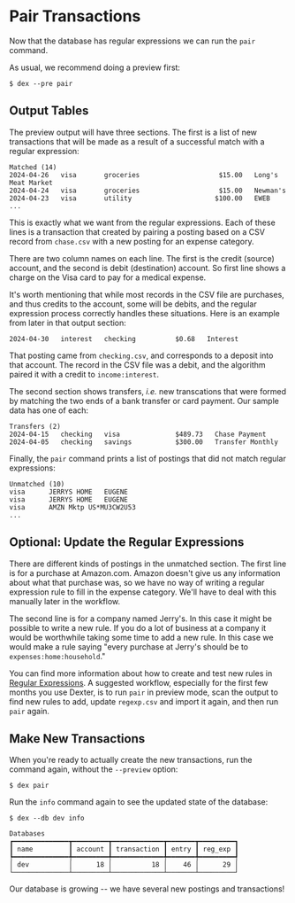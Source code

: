 # Pair Transactions

Now that the database has regular expressions we can run the `pair` command.

As usual, we recommend doing a preview first:
```shell
$ dex --pre pair
```

## Output Tables

The preview output will have three sections.  The first is a list of new transactions that will be made as a result of a successful match with a regular expression:
```plain
Matched (14)
2024-04-26   visa       groceries                    $15.00   Long's Meat Market      
2024-04-24   visa       groceries                    $15.00   Newman's                
2024-04-23   visa       utility                     $100.00   EWEB     
...
```

This is exactly what we want from the regular expressions.
Each of these lines is a transaction that created by pairing a posting based on a CSV record from `chase.csv` with a new posting for an expense category.

There are two column names on each line.
The first is the credit (source) account, and the second is debit (destination) account.
So first line shows a charge on the Visa card to pay for a medical expense.

It's worth mentioning that while most records in the CSV file are purchases, and thus credits to the account, some will be debits, and the regular expression process correctly handles these situations.
Here is an example from later in that output section:
```plain
2024-04-30   interest   checking          $0.68   Interest                      
```
That posting came from `checking.csv`, and corresponds to a deposit into that account.
The record in the CSV file was a debit, and the algorithm paired it with a credit to `income:interest`.

The second section shows transfers, _i.e._ new transcations that were formed by matching the two ends of a bank transfer or card payment.
Our sample data has one of each:
```plain
Transfers (2)
2024-04-15   checking   visa              $489.73   Chase Payment       
2024-04-05   checking   savings           $300.00   Transfer Monthly
```

Finally, the `pair` command prints a list of postings that did not match regular expressions:
```plain
Unmatched (10)
visa      JERRYS HOME   EUGENE
visa      JERRYS HOME   EUGENE
visa      AMZN Mktp US*MU3CW2U53
...
```

## Optional:  Update the Regular Expressions

There are different kinds of postings in the unmatched section.
The first line is for a purchase at Amazon.com.
Amazon doesn't give us any information about what that purchase was, so we have no way of writing a regular expression rule to fill in the expense category.
We'll have to deal with this manually later in the workflow.

The second line is for a company named Jerry's.
In this case it might be possible to write a new rule.
If you do a lot of business at a company it would be worthwhile taking some time to add a new rule.
In this case we would make a rule saying "every purchase at Jerry's should be to `expenses:home:household`."

You can find more information about how to create and test new rules in [Regular Expressions](regexp.md).
A suggested workflow, especially for the first few months you use Dexter, is to run `pair` in preview mode,
scan the output to find new rules to add, update `regexp.csv` and import it again, and then run `pair` again.

## Make New Transactions

When you're ready to actually create the new transactions, run the command again, without the `--preview` option:
```shell
$ dex pair
```

Run the `info` command again to see the updated state of the database:
```plain
$ dex --db dev info

Databases                                                 
┏━━━━━━━━━━━━━━┳━━━━━━━━━┳━━━━━━━━━━━━━┳━━━━━━━┳━━━━━━━━━┓
┃ name         ┃ account ┃ transaction ┃ entry ┃ reg_exp ┃
┡━━━━━━━━━━━━━━╇━━━━━━━━━╇━━━━━━━━━━━━━╇━━━━━━━╇━━━━━━━━━┩
│ dev          │      18 │          18 │    46 │      29 │
└──────────────┴─────────┴─────────────┴───────┴─────────┘
```

Our database is growing -- we have several new postings and transactions!
